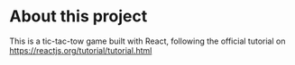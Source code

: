 # About this project

This is a tic-tac-tow game built with React, following the official tutorial on https://reactjs.org/tutorial/tutorial.html
